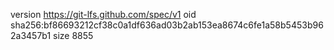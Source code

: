 version https://git-lfs.github.com/spec/v1
oid sha256:bf86693212cf38c0a1df636ad03b2ab153ea8674c6fe1a58b5453b962a3457b1
size 8855
